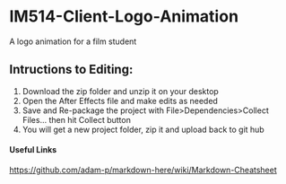 # IM514-Client-Logo-Animation
A logo animation for a film student

## Intructions to Editing:
1. Download the zip folder and unzip it on your desktop
2. Open the After Effects file and make edits as needed
3. Save and Re-package the project with File>Dependencies>Collect Files... then hit Collect button
4. You will get a new project folder, zip it and upload back to git hub




#### Useful Links 
https://github.com/adam-p/markdown-here/wiki/Markdown-Cheatsheet
